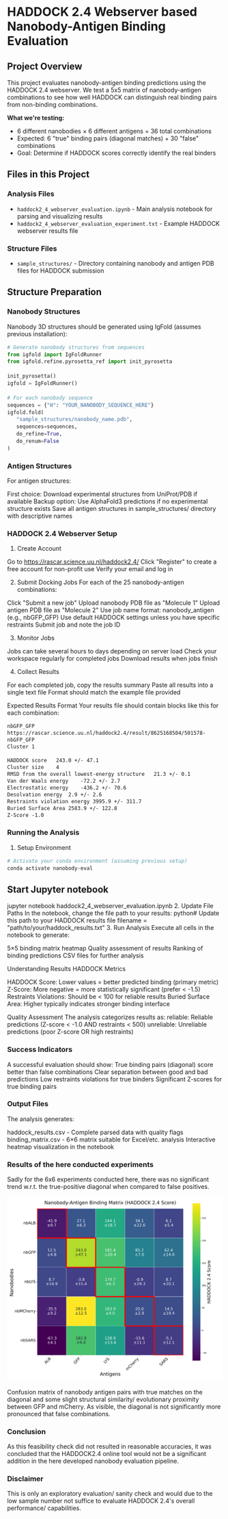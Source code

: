 # HADDOCK 2.4 Webserver based Nanobody-Antigen Binding Evaluation

## Project Overview

This project evaluates nanobody-antigen binding predictions using the HADDOCK 2.4 webserver. We test a 5x5 matrix of nanobody-antigen combinations to see how well HADDOCK can distinguish real binding pairs from non-binding combinations.

**What we're testing:**
- 6 different nanobodies × 6 different antigens = 36 total combinations
- Expected: 6 "true" binding pairs (diagonal matches) + 30 "false" combinations  
- Goal: Determine if HADDOCK scores correctly identify the real binders

## Files in this Project

### Analysis Files
- `haddock2_4_webserver_evaluation.ipynb` - Main analysis notebook for parsing and visualizing results
- `haddock2_4_webserver_evaluation_experiment.txt` - Example HADDOCK webserver results file

### Structure Files
- `sample_structures/` - Directory containing nanobody and antigen PDB files for HADDOCK submission

## Structure Preparation

### Nanobody Structures
Nanobody 3D structures should be generated using IgFold (assumes previous installation):

```python
# Generate nanobody structures from sequences
from igfold import IgFoldRunner
from igfold.refine.pyrosetta_ref import init_pyrosetta

init_pyrosetta()
igfold = IgFoldRunner()

# For each nanobody sequence
sequences = {"H": "YOUR_NANOBODY_SEQUENCE_HERE"}
igfold.fold(
   "sample_structures/nanobody_name.pdb",
   sequences=sequences,
   do_refine=True,
   do_renum=False
)
```
### Antigen Structures
For antigen structures:

First choice: Download experimental structures from UniProt/PDB if available
Backup option: Use AlphaFold3 predictions if no experimental structure exists
Save all antigen structures in sample_structures/ directory with descriptive names

### HADDOCK 2.4 Webserver Setup
1. Create Account

Go to https://rascar.science.uu.nl/haddock2.4/
Click "Register" to create a free account for non-profit use
Verify your email and log in

2. Submit Docking Jobs
For each of the 25 nanobody-antigen combinations:

Click "Submit a new job"
Upload nanobody PDB file as "Molecule 1"
Upload antigen PDB file as "Molecule 2"
Use job name format: nanobody_antigen (e.g., nbGFP_GFP)
Use default HADDOCK settings unless you have specific restraints
Submit job and note the job ID

3. Monitor Jobs

Jobs can take several hours to days depending on server load
Check your workspace regularly for completed jobs
Download results when jobs finish

4. Collect Results

For each completed job, copy the results summary
Paste all results into a single text file
Format should match the example file provided

Expected Results Format
Your results file should contain blocks like this for each combination:
```
nbGFP_GFP
https://rascar.science.uu.nl/haddock2.4/result/8625168504/501578-nbGFP_GFP
Cluster 1

HADDOCK score	243.0 +/- 47.1
Cluster size	4
RMSD from the overall lowest-energy structure	21.3 +/- 0.1
Van der Waals energy	-72.2 +/- 2.7
Electrostatic energy	-436.2 +/- 70.6
Desolvation energy	2.9 +/- 2.6
Restraints violation energy	3995.9 +/- 311.7
Buried Surface Area	2583.9 +/- 122.8
Z-Score	-1.0
```

### Running the Analysis
1. Setup Environment
```bash
# Activate your conda environment (assuming previous setup)
conda activate nanobody-eval
```

## Start Jupyter notebook
jupyter notebook haddock2_4_webserver_evaluation.ipynb
2. Update File Paths
In the notebook, change the file path to your results:
python# Update this path to your HADDOCK results file
filename = "path/to/your/haddock_results.txt"
3. Run Analysis
Execute all cells in the notebook to generate:

5×5 binding matrix heatmap
Quality assessment of results
Ranking of binding predictions
CSV files for further analysis

Understanding Results
HADDOCK Metrics

HADDOCK Score: Lower values = better predicted binding (primary metric)
Z-Score: More negative = more statistically significant (prefer < -1.5)
Restraints Violations: Should be < 100 for reliable results
Buried Surface Area: Higher typically indicates stronger binding interface

Quality Assessment
The analysis categorizes results as:
reliable: Reliable predictions (Z-score < -1.0 AND restraints < 500)
unreliable: Unreliable predictions (poor Z-score OR high restraints)

### Success Indicators
A successful evaluation should show:
True binding pairs (diagonal) score better than false combinations
Clear separation between good and bad predictions
Low restraints violations for true binders
Significant Z-scores for true binding pairs

### Output Files
The analysis generates:

haddock_results.csv - Complete parsed data with quality flags
binding_matrix.csv - 6×6 matrix suitable for Excel/etc. analysis
Interactive heatmap visualization in the notebook

### Results of the here conducted experiments

Sadly for the 6x6 experiments conducted here, 
there was no significant trend w.r.t. the true-positive diagonal when compared to false positives.

![Binding Matrix](haddock2_4_webserver_evaluation/binding_matrix_haddock_2_4.png)

Confusion matrix of nanobody antigen pairs with true matches on the diagonal
and some slight structural similarity/ evolutionary proximity between GFP and mCherry.
As visible, the diagonal is not significantly more pronounced that false combinations.
### Conclusion
As this feasibility check did not resulted in reasonable accuracies, it was concluded that the HADDOCK2.4 online tool 
would not be a significant addition in the here developed nanobody evaluation pipeline.

### Disclaimer
This is only an exploratory evaluation/ sanity check and would due to the low sample number not suffice 
to evaluate HADDOCK 2.4's overall performance/ capabilities.